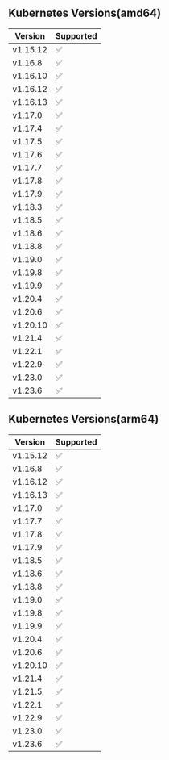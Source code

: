## Kubernetes Versions(amd64)
| Version  |     Supported      |
|----------| ------------------ |
| v1.15.12 | :white_check_mark: |
| v1.16.8  | :white_check_mark: |
| v1.16.10 | :white_check_mark: |
| v1.16.12 | :white_check_mark: |
| v1.16.13 | :white_check_mark: |
| v1.17.0  | :white_check_mark: |
| v1.17.4  | :white_check_mark: |
| v1.17.5  | :white_check_mark: |
| v1.17.6  | :white_check_mark: |
| v1.17.7  | :white_check_mark: |
| v1.17.8  | :white_check_mark: |
| v1.17.9  | :white_check_mark: |
| v1.18.3  | :white_check_mark: |
| v1.18.5  | :white_check_mark: |
| v1.18.6  | :white_check_mark: |
| v1.18.8  | :white_check_mark: |
| v1.19.0  | :white_check_mark: |
| v1.19.8  | :white_check_mark: |
| v1.19.9  | :white_check_mark: |
| v1.20.4  | :white_check_mark: |
| v1.20.6  | :white_check_mark: |
| v1.20.10 | :white_check_mark: |
| v1.21.4  | :white_check_mark: |
| v1.22.1  | :white_check_mark: |
| v1.22.9  | :white_check_mark: |
| v1.23.0  | :white_check_mark: |
| v1.23.6  | :white_check_mark: |

## Kubernetes Versions(arm64)
| Version   |     Supported      |
| --------  | ------------------ |
| v1.15.12  | :white_check_mark: |
| v1.16.8   | :white_check_mark: |
| v1.16.12  | :white_check_mark: |
| v1.16.13  | :white_check_mark: |
| v1.17.0   | :white_check_mark: |
| v1.17.7   | :white_check_mark: |
| v1.17.8   | :white_check_mark: |
| v1.17.9   | :white_check_mark: |
| v1.18.5   | :white_check_mark: |
| v1.18.6   | :white_check_mark: |
| v1.18.8   | :white_check_mark: |
| v1.19.0   | :white_check_mark: |
| v1.19.8   | :white_check_mark: |
| v1.19.9   | :white_check_mark: |
| v1.20.4   | :white_check_mark: |
| v1.20.6   | :white_check_mark: |
| v1.20.10   | :white_check_mark: |
| v1.21.4   | :white_check_mark: |
| v1.21.5   | :white_check_mark: |
| v1.22.1   | :white_check_mark: |
| v1.22.9  | :white_check_mark: |
| v1.23.0  | :white_check_mark: |
| v1.23.6  | :white_check_mark: |
